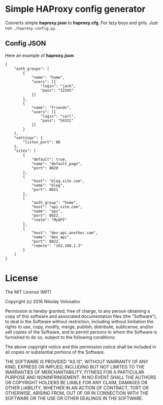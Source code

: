 # Simple HAProxy config generator
Converts simple **haproxy.json** to **haproxy.cfg**. For lazy boys and girls.
Just run ```./haproxy-config.py```.

## Config JSON
Here an example of **haproxy.json**:

    {
        "auth_groups": [
            {
                "name": "home",
                "users": [{
                    "login": "jack",
                    "pass": "12345"
                }]
            },
            {
                "name": "friends",
                "users": [{
                    "login": "carl",
                    "pass": "54321"
                }]
            }
        ],
        "settings": {
            "listen_port": 80
        },
        "sites": [
            {
                "default": true,
                "name": "default_page",
                "port": 8020
            },
            {
                "host": "blog.site.com",
                "name": "blog",
                "port": 8021
            },
            {
                "auth_group": "home",
                "host": "api.site.com",
                "name": "api",
                "port": 8022,
                "realm": "MyAPI"
            },
            {
                "host": "dev-api.another.com",
                "name": "dev_api",
                "port": 8022,
                "remote": "192.168.1.3"
            }
        ]
    }

# License
The MIT License (MIT)

Copyright (c) 2016 Nikolay Volosatov

Permission is hereby granted, free of charge, to any person obtaining a copy
of this software and associated documentation files (the "Software"), to deal
in the Software without restriction, including without limitation the rights
to use, copy, modify, merge, publish, distribute, sublicense, and/or sell
copies of the Software, and to permit persons to whom the Software is
furnished to do so, subject to the following conditions:

The above copyright notice and this permission notice shall be included in all
copies or substantial portions of the Software.

THE SOFTWARE IS PROVIDED "AS IS", WITHOUT WARRANTY OF ANY KIND, EXPRESS OR
IMPLIED, INCLUDING BUT NOT LIMITED TO THE WARRANTIES OF MERCHANTABILITY,
FITNESS FOR A PARTICULAR PURPOSE AND NONINFRINGEMENT. IN NO EVENT SHALL THE
AUTHORS OR COPYRIGHT HOLDERS BE LIABLE FOR ANY CLAIM, DAMAGES OR OTHER
LIABILITY, WHETHER IN AN ACTION OF CONTRACT, TORT OR OTHERWISE, ARISING FROM,
OUT OF OR IN CONNECTION WITH THE SOFTWARE OR THE USE OR OTHER DEALINGS IN THE
SOFTWARE.
